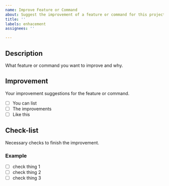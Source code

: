 ```yaml
---
name: Improve Feature or Command
about: Suggest the improvement of a feature or command for this project
title: ''
labels: enhacement
assignees: ''

---
```


## Description
What feature or command you want to improve and why.

## Improvement
Your improvement suggestions for the feature or command.
- [ ] You can list
- [ ] The improvements
- [ ] Like this

## Check-list
Necessary checks to finish the improvement.
### Example
- [ ] check thing 1
- [ ] check thing 2
- [ ] check thing 3
